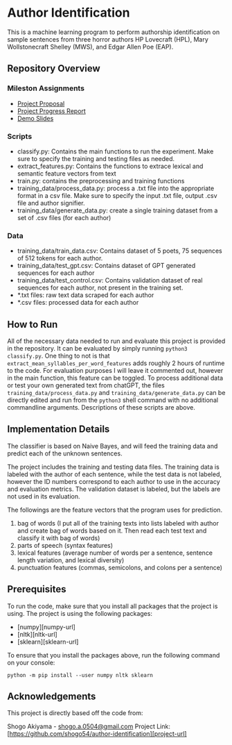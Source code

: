 # Author Identification

This is a machine learning program to perform authorship identification on sample sentences from three horror authors HP Lovecraft (HPL), Mary Wollstonecraft Shelley (MWS), and Edgar Allen Poe (EAP).

<!-- repository overview -->
## Repository Overview

### Mileston Assignments

- [Project Proposal](https://docs.google.com/document/d/1UjZSUKIN5-pZVDwkh30WvPxeJ4GcDklhxFT54oqhlvU/edit?usp=sharing)
- [Project Progress Report](https://docs.google.com/document/d/1nQ4TuBLxJSoydQmPv5aiRY7_rXya0itOSrlbphC7_KU/edit?usp=sharing)
- [Demo Slides](https://docs.google.com/presentation/d/1HsItXIxG8BvZHMXEjezesqXytGEJaSBK0bOph0_HXe0/edit?usp=sharing)

### Scripts
- classify.py: Contains the main functions to run the experiment. Make sure to specify the training and testing files as needed.
- extract_features.py: Contains the functions to extrace lexical and semantic feature vectors from text
- train.py: contains the preprocessing and training functions
- training_data/process_data.py: process a .txt file into the appropriate format in a csv file. Make sure to specify the input .txt file, output .csv file and author signifier.
- training_data/generate_data.py: create a single training dataset from a set of .csv files (for each author)

### Data
- training_data/train_data.csv: Contains dataset of 5 poets, 75 sequences of 512 tokens for each author.
- training_data/test_gpt.csv: Contains dataset of GPT generated sequences for each author
- training_data/test_control.csv: Contains validation dataset of real sequences for each author, not present in the training set.
- *.txt files: raw text data scraped for each author
- *.csv files: processed data for each author

## How to Run
All of the necessary data needed to run and evaluate this project is provided in the repository. It can be evaluated by simply running `python3 classify.py`. One thing to not is that `extract_mean_syllables_per_word_features` adds roughly 2 hours of runtime to the code. For evaluation purposes I will leave it commented out, however in the main function, this feature can be toggled.
To process additional data or test your own generated text from chatGPT, the files `training_data/process_data.py` and `training_data/generate_data.py` can be directly edited and run from the `python3` shell command with no additional commandline arguments. Descriptions of these scripts are above.

<!-- implementation details -->
## Implementation Details

The classifier is based on Naive Bayes, and will feed the training data and predict each of the unknown sentences.

The project includes the training and testing data files. 
The training data is labeled with the author of each sentence, while the test data is not labeled, however the ID numbers correspond to each author to use in the accuracy and evaluation metrics. The validation dataset is labeled, but the labels are not used in its evaluation.

The followings are the feature vectors that the program uses for prediction.
1. bag of words (I put all of the training texts into lists labeled with author and create bag of words based on it. Then read each test text and classify it with bag of words)
2. parts of speech (syntax features)
3. lexical features (average number of words per a sentence, sentence length variation, and lexical diversity)
4. punctuation features  (commas, semicolons, and colons per a sentence)



<!-- Prerequisites -->
## Prerequisites

To run the code, make sure that you install all packages that the project is using. The project is using the following packages: 
- [numpy][numpy-url]
- [nltk][nltk-url]
- [sklearn][sklearn-url]

To ensure that you install the packages above, run the following command on your console: 

```python -m pip install --user numpy nltk sklearn```


<!-- Acknowledgements -->
## Acknowledgements
This project is directly based off the code from:

Shogo Akiyama - shogo.a.0504@gmail.com
Project Link: [https://github.com/shogo54/author-identification][project-url]
